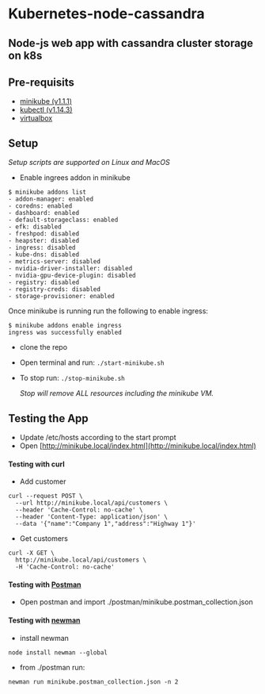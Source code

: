 # Kubernetes-node-cassandra 
## Node-js web app with cassandra cluster storage on k8s

## Pre-requisits
* [minikube (v1.1.1)](https://github.com/kubernetes/minikube)
* [kubectl (v1.14.3)](https://kubernetes.io/docs/tasks/tools/install-kubectl/)
* [virtualbox](https://www.virtualbox.org/wiki/Downloads)


## Setup
*Setup scripts are supported on Linux and MacOS*
* Enable ingrees addon in minikube
```
$ minikube addons list
- addon-manager: enabled
- coredns: enabled
- dashboard: enabled
- default-storageclass: enabled
- efk: disabled
- freshpod: disabled
- heapster: disabled
- ingress: disabled
- kube-dns: disabled
- metrics-server: disabled
- nvidia-driver-installer: disabled
- nvidia-gpu-device-plugin: disabled
- registry: disabled
- registry-creds: disabled
- storage-provisioner: enabled
```
Once minikube is running run the following to enable ingress:
```
$ minikube addons enable ingress
ingress was successfully enabled
```
* clone the repo
* Open terminal and run: ``./start-minikube.sh``
* To stop run: ``./stop-minikube.sh``
    
    *Stop will remove ALL resources including the minikube VM.* 

## Testing the App
* Update /etc/hosts according to the start prompt
* Open [http://minikube.local/index.html](http://minikube.local/index.html)

#### Testing with curl
* Add customer
```
curl --request POST \
  --url http://minikube.local/api/customers \
  --header 'Cache-Control: no-cache' \
  --header 'Content-Type: application/json' \
  --data '{"name":"Company 1","address":"Highway 1"}' 
```
* Get customers
```
curl -X GET \
  http://minikube.local/api/customers \
  -H 'Cache-Control: no-cache'
```

#### Testing with [Postman](https://www.getpostman.com/)
* Open postman and import ./postman/minikube.postman_collection.json

#### Testing with [newman](https://www.npmjs.com/package/newman)
* install newman
```
node install newman --global
``` 
* from ./postman run:
```
newman run minikube.postman_collection.json -n 2
```
